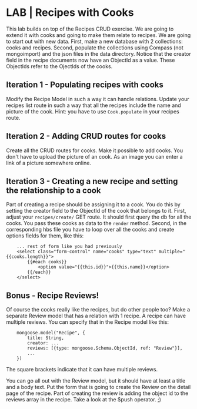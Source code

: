 # LAB | Recipes with Cooks

This lab builds on top of the Recipes CRUD exercise. We are going to extend it with cooks and going to make them relate to recipes. We are going to start out with new data. First, make a new database with 2 collections: cooks and recipes. Second, populate the collections using Compass (not mongoimport) and the json files in the data directory. Notice that the creator field in the recipe documents now have an ObjectId as a value. These ObjectIds refer to the OjectIds of the cooks.

## Iteration 1 - Populating recipes with cooks

Modify the Recipe Model in such a way it can handle relations. Update your recipes list route in such a way that all the recipes include the name and picture of the cook. Hint: you have to use `Cook.populate` in your recipes route.

## Iteration 2 - Adding CRUD routes for cooks

Create all the CRUD routes for cooks. Make it possible to add cooks. You don't have to upload the picture of an cook. As an image you can enter a link of a picture somewhere online.

## Iteration 3 - Creating a new recipe and setting the relationship to a cook

Part of creating a recipe should be assigning it to a cook. You do this by setting the creator field to the ObjectId of the cook that belongs to it. First, adjust your `recipes/create/` GET route. It should first query the db for all the cooks. You pass these cooks as data to the `render` method. Second, in the corresponding hbs file you have to loop over all the cooks and create options fields for them, like this:

```
    ... rest of form like you had previously
    <select class="form-control" name="cooks" type="text" multiple="{{cooks.length}}">
        {{#each cooks}}
            <option value="{{this.id}}">{{this.name}}</option>
        {{/each}}
    </select>

```

## Bonus - Recipe Reviews!

Of course the cooks really like the recipes, but do other people too? Make a separate Review model that has a relation with 1 recipe. A recipe can have multiple reviews. You can specify that in the Recipe model like this:
```
    mongoose.model("Recipe", {
        title: String,
        creator: ...
        reviews: [{type: mongoose.Schema.ObjectId, ref: "Review"}],
        ...
    })
```
The square brackets indicate that it can have multiple reviews.

You can go all out with the Review model, but it should have at least a title and a body text. Put the form that is going to create the Review on the detail page of the recipe. Part of creating the review is adding the object id to the reviews array in the recipe. Take a look at the $push operator. ;)
